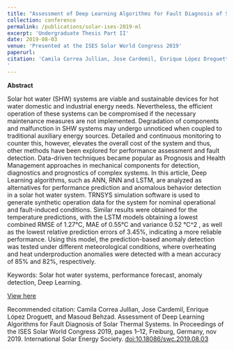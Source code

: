 ```yaml
---
title: "Assessment of Deep Learning Algorithms for Fault Diagnosis of Solar Thermal Systems"
collection: conference
permalink: /publications/solar-ises-2019-ml
excerpt: 'Undergraduate Thesis Part II'
date: 2019-08-03
venue: 'Presented at the ISES Solar World Congress 2019'
paperurl: 
citation: 'Camila Correa Jullian, Jose Cardemil, Enrique López Droguett, and Masoud Behzad. Assessment of Deep Learning Algorithms for Fault Diagnosis of Solar Thermal Systems. In Proceedings of the ISES Solar World Congress 2019, pages 1–12, Freiburg, Germany, nov 2019. International Solar Energy Society. doi:10.18086/swc.2019.08.03
'
---
```

**Abstract**

Solar hot water (SHW) systems are viable and sustainable devices for hot water domestic and industrial energy needs. Nevertheless, the efficient operation of these systems can be compromised if the necessary maintenance measures are not implemented. Degradation of components and malfunction in SHW systems may undergo unnoticed when coupled to traditional auxiliary energy sources. Detailed and continuous monitoring to counter this, however, elevates the overall cost of the system and thus, other methods have been explored for performance assessment and fault detection. Data-driven techniques became popular as Prognosis and Health Management approaches in mechanical components for detection, diagnostics and prognostics of complex systems. In this article, Deep Learning algorithms, such as ANN, RNN and LSTM, are analyzed as alternatives for performance prediction and anomalous behavior detection in a solar hot water system. TRNSYS simulation software is used to generate synthetic operation data for the system for nominal operational and fault-induced conditions. Similar results were obtained for the temperature predictions, with the LSTM models obtaining a lowest combined RMSE of 1.27°C, MAE of 0.55°C and variance 0.52 °C^2 , as well as the lowest relative prediction errors of 3.45%, indicating a more reliable performance. Using this model, the prediction-based anomaly detection was tested under different meteorological conditions, where overheating and heat underproduction anomalies were detected with a mean accuracy of 85% and 82%, respectively. 

Keywords: Solar hot water systems, performance forecast, anomaly detection, Deep Learning.

[View here](https://github.com/CamCorreaJullian/CamCorreaJullian.github.io/files/8911535/swc2019-0033-CorreaJullian.pdf)

Recommended citation: Camila Correa Jullian, Jose Cardemil, Enrique López Droguett, and Masoud Behzad. Assessment of Deep Learning Algorithms for Fault Diagnosis of Solar Thermal Systems. In Proceedings of the ISES Solar World Congress 2019, pages 1–12, Freiburg, Germany, nov 2019. International Solar Energy Society. [doi:10.18086/swc.2019.08.03](http://proceedings.ises.org/?doi=swc.2019.08.03)
